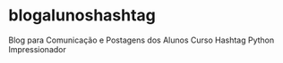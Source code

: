 # blogalunoshashtag
Blog para Comunicação e Postagens dos Alunos Curso Hashtag Python Impressionador
